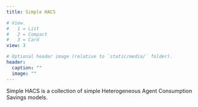 ```yaml
---
title: Simple HACS

# View.
#   1 = List
#   2 = Compact
#   3 = Card
view: 3

# Optional header image (relative to `static/media/` folder).
header:
  caption: ""
  image: ""
---
```


Simple HACS is a collection of simple Heterogeneous Agent Consumption Savings models.
